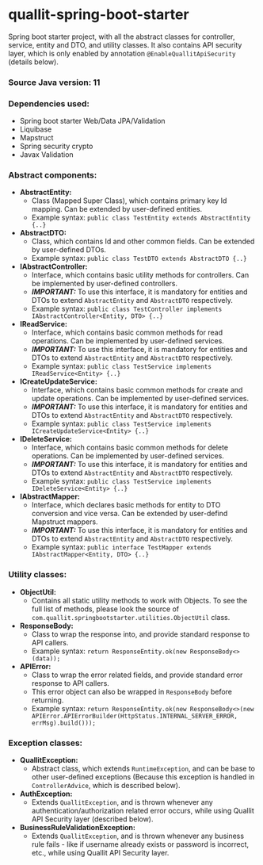 # quallit-spring-boot-starter

Spring boot starter project, with all the abstract classes for controller, service, entity and DTO, and utility classes. It also contains API security layer, which is only enabled by annotation `@EnableQuallitApiSecurity` (details below).

### Source Java version: 11

### Dependencies used:
* Spring boot starter Web/Data JPA/Validation
* Liquibase
* Mapstruct
* Spring security crypto
* Javax Validation

### Abstract components:
* **AbstractEntity:**
  * Class (Mapped Super Class), which contains primary key Id mapping. Can be extended by user-defined entities.
  * Example syntax: `public class TestEntity extends AbstractEntity {..}`
* **AbstractDTO:**
  * Class, which contains Id and other common fields. Can be extended by user-defined DTOs.
  * Example syntax: `public class TestDTO extends AbstractDTO {..}`
* **IAbstractController:**
  * Interface, which contains basic utility methods for controllers. Can be implemented by user-defined controllers.
  * _**IMPORTANT:**_ To use this interface, it is mandatory for entities and DTOs to extend `AbstractEntity` and `AbstractDTO` respectively.
  * Example syntax: `public class TestController implements IAbstractController<Entity, DTO> {..}`
* **IReadService:**
  * Interface, which contains basic common methods for read operations. Can be implemented by user-defined services.
  * _**IMPORTANT:**_ To use this interface, it is mandatory for entities and DTOs to extend `AbstractEntity` and `AbstractDTO` respectively.
  * Example syntax: `public class TestService implements IReadService<Entity> {..}`
* **ICreateUpdateService:**
  * Interface, which contains basic common methods for create and update operations. Can be implemented by user-defined services.
  * _**IMPORTANT:**_ To use this interface, it is mandatory for entities and DTOs to extend `AbstractEntity` and `AbstractDTO` respectively.
  * Example syntax: `public class TestService implements ICreateUpdateService<Entity> {..}`
* **IDeleteService:**
  * Interface, which contains basic common methods for delete operations. Can be implemented by user-defined services.
  * _**IMPORTANT:**_ To use this interface, it is mandatory for entities and DTOs to extend `AbstractEntity` and `AbstractDTO` respectively.
  * Example syntax: `public class TestService implements IDeleteService<Entity> {..}`
* **IAbstractMapper:**
  * Interface, which declares basic methods for entity to DTO conversion and vice versa. Can be extended by user-defind Mapstruct mappers.
  * _**IMPORTANT:**_ To use this interface, it is mandatory for entities and DTOs to extend `AbstractEntity` and `AbstractDTO` respectively.
  * Example syntax: `public interface TestMapper extends IAbstractMapper<Entity, DTO> {..}`

### Utility classes:
* **ObjectUtil:**
  * Contains all static utility methods to work with Objects. To see the full list of methods, please look the source of `com.quallit.springbootstarter.utilities.ObjectUtil` class.
* **ResponseBody:**
  * Class to wrap the response into, and provide standard response to API callers.
  * Example syntax: `return ResponseEntity.ok(new ResponseBody<>(data));`
* **APIError:**
  * Class to wrap the error related fields, and provide standard error response to API callers.
  * This error object can also be wrapped in `ResponseBody` before returning.
  * Example syntax: `return ResponseEntity.ok(new ResponseBody<>(new APIError.APIErrorBuilder(HttpStatus.INTERNAL_SERVER_ERROR, errMsg).build()));`

### Exception classes:
* **QuallitException:**
  * Abstract class, which extends `RuntimeException`, and can be base to other user-defined exceptions (Because this exception is handled in `ControllerAdvice`, which is described below).
* **AuthException:**
  * Extends `QuallitException`, and is thrown whenever any authentication/authorization related error occurs, while using Quallit API Security layer (described below).
* **BusinessRuleValidationException:**
  * Extends `QuallitException`, and is thrown whenever any business rule fails - like if username already exists or password is incorrect, etc., while using Quallit API Security layer.

